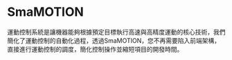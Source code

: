 # SmaMOTION

運動控制系統是讓機器能夠根據預定目標執行高速與高精度運動的核心技術，我們簡化了運動控制的自動化過程，透過SmaMOTION，您不再需要陷入前端架構，直接進行運動控制的調度，簡化控制操作並縮短項目的開發時間。

